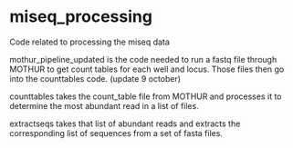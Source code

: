 # miseq_processing

Code related to processing the miseq data

mothur_pipeline_updated is the code needed to run a fastq file through MOTHUR to get count tables for each well and locus. Those files then go into the counttables code. (update 9 october)

counttables takes the count_table file from MOTHUR and processes it to determine the most abundant read in a list of files.

extractseqs takes that list of abundant reads and extracts the corresponding list of sequences from a set of fasta files.

